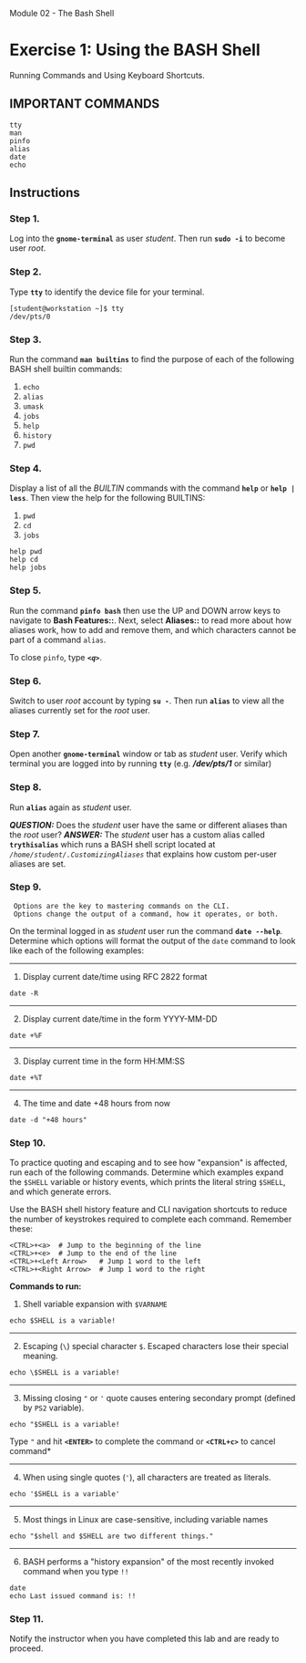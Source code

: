 Module 02 - The Bash Shell



# Exercise 1: Using the BASH Shell


Running Commands and Using Keyboard Shortcuts.


## IMPORTANT COMMANDS



```console
tty
man
pinfo
alias
date
echo
```



## Instructions



### Step 1. 

Log into the **`gnome-terminal`** as user *student*.
Then run **`sudo -i`** to become user *root*.

### Step 2.

Type **`tty`** to identify the device file for your terminal.


```console
[student@workstation ~]$ tty
/dev/pts/0
```

### Step 3.

Run the command **`man builtins`** to find the purpose of each of the following BASH shell builtin commands: 
1. `echo` 
2. `alias`
3. `umask`
4. `jobs`
5. `help`
6. `history`
7. `pwd`

### Step 4.
Display a list of all the *BUILTIN* commands with the command **`help`** or **`help | less`**.
Then view the help for the following BUILTINS:
1. `pwd`
2. `cd`
3. `jobs`

```console
help pwd
help cd
help jobs
```


### Step 5.

Run the command **`pinfo bash`** then use the UP and DOWN arrow keys to navigate to **Bash Features::**. 
Next, select **Aliases::** to read more about how aliases work, how to add and remove them, and which characters cannot be part of a command `alias`. 
    
To close `pinfo`, type ***`<q>`***.

    
### Step 6.

Switch to user *root* account by typing **`su -`**. 
Then run **`alias`** to view all the aliases currently set for the *root* user.


### Step 7.

Open another **`gnome-terminal`** window or tab as *student* user.
Verify which terminal you are logged into by running  **`tty`** (e.g.  ***/dev/pts/1*** or similar)


### Step 8.

Run **`alias`** again as *student* user.

***QUESTION:***  Does the *student* user have the same or different aliases than the *root* user?
***ANSWER:***  The *student* user has a custom alias called **`trythisalias`** which runs a BASH shell script located at *`/home/student/.CustomizingAliases`* that explains how custom per-user aliases are set.


### Step 9.

     Options are the key to mastering commands on the CLI. 
     Options change the output of a command, how it operates, or both.
     
On the terminal logged in as *student* user run the command **`date --help`**. 
Determine which options will format the output of the `date` command to look like each of the following examples:

-----
1. Display current date/time using RFC 2822 format

```console
date -R
```

-----
2. Display current date/time in the form YYYY-MM-DD

```console
date +%F
```

-----
3. Display current time in the form HH:MM:SS

```console
date +%T
```

-----
4. The time and date +48 hours from now

```console
date -d "+48 hours"
```


### Step 10.

To practice quoting and escaping and to see how "expansion" is affected, run each of the following commands. 
Determine which examples expand the `$SHELL` variable or history events, which prints the literal string `$SHELL`, and which generate errors.

Use the BASH shell history feature and CLI navigation shortcuts to reduce the number of keystrokes required to complete each command.  Remember these:
```
<CTRL>+<a>  # Jump to the beginning of the line 
<CTRL>+<e>  # Jump to the end of the line
<CTRL>+<Left Arrow>   # Jump 1 word to the left
<CTRL>+<Right Arrow>  # Jump 1 word to the right
```

**Commands to run:**

1. Shell variable expansion with `$VARNAME`
     
```console
echo $SHELL is a variable!
```

-----
2. Escaping (`\`) special character `$`. Escaped characters lose their special meaning.
     
```console
echo \$SHELL is a variable!
```

-----
3. Missing closing `"` or `'` quote causes entering secondary prompt (defined by `PS2` variable). 
     
```console
echo "$SHELL is a variable!
```

Type `"` and hit **`<ENTER>`** to complete the command or **`<CTRL+c>`** to cancel command*

-----
4. When using single quotes (`'`), all characters are treated as literals.
     
```console
echo '$SHELL is a variable'
```

-----
5. Most things in Linux are case-sensitive, including variable names
     
```console
echo "$shell and $SHELL are two different things."
```

-----
6. BASH performs a "history expansion" of the most recently invoked command when you type `!!`
     
```console
date
echo Last issued command is: !!
```


### Step 11.

Notify the instructor when you have completed this lab and are ready to proceed.
